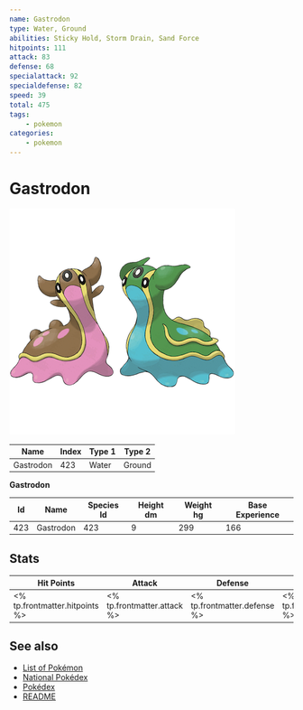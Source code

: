 ```yaml
---
name: Gastrodon
type: Water, Ground
abilities: Sticky Hold, Storm Drain, Sand Force
hitpoints: 111
attack: 83
defense: 68
specialattack: 92
specialdefense: 82
speed: 39
total: 475
tags:
    - pokemon
categories:
    - pokemon
---
```


# Gastrodon


![Gastrodon](images/423.png)

| **Name** | **Index** | **Type 1** | **Type 2** |
|----|----|----|----|
| Gastrodon | 423 | Water | Ground  |

**Gastrodon** 




| **Id** | **Name** | **Species Id** | **Height dm** | **Weight hg** | **Base Experience** |
|--------|----------|----------------|------------|------------|---------------------|
| 423 | Gastrodon | 423 | 9 | 299 | 166 |



## Stats

| **Hit Points** | **Attack** | **Defense** | **Special Attack** | **Special Defense** | **Speed** | **Total** |
|----------------|------------|-------------|--------------------|---------------------|-----------|-----------|
| <% tp.frontmatter.hitpoints %> | <% tp.frontmatter.attack %> | <% tp.frontmatter.defense %> | <% tp.frontmatter.specialattack %> | <% tp.frontmatter.specialdefense %> | <% tp.frontmatter.speed %> | <% tp.frontmatter.total %> |

## See also

- [List of Pokémon](../pokemon.md)
- [National Pokédex](../national_pokedex.md)
- [Pokédex](../pokedex.md)
- [README](../README.md)

